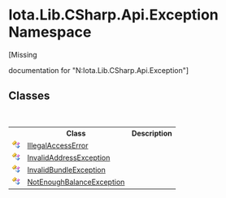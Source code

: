 # Iota.Lib.CSharp.Api.Exception Namespace
 

\[Missing <summary> documentation for "N:Iota.Lib.CSharp.Api.Exception"\]


## Classes
&nbsp;<table><tr><th></th><th>Class</th><th>Description</th></tr><tr><td>![Public class](media/pubclass.gif "Public class")</td><td><a href="T_Iota_Lib_CSharp_Api_Exception_IllegalAccessError">IllegalAccessError</a></td><td /></tr><tr><td>![Public class](media/pubclass.gif "Public class")</td><td><a href="T_Iota_Lib_CSharp_Api_Exception_InvalidAddressException">InvalidAddressException</a></td><td /></tr><tr><td>![Public class](media/pubclass.gif "Public class")</td><td><a href="T_Iota_Lib_CSharp_Api_Exception_InvalidBundleException">InvalidBundleException</a></td><td /></tr><tr><td>![Public class](media/pubclass.gif "Public class")</td><td><a href="T_Iota_Lib_CSharp_Api_Exception_NotEnoughBalanceException">NotEnoughBalanceException</a></td><td /></tr></table>&nbsp;
